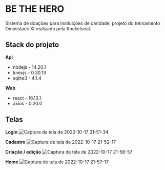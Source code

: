 # BE THE HERO

Sistema de doações para instiuições de caridade, projeto do treinamento Oministack XI realizado pela Rocketseat.

## Stack do projeto

**Api**
 - nodejs  - 14.20.1
 - knexjs  - 0.30.13
 - sqlite3 - 4.1.4
 
**Web**
  - react - 16.13.1
  - axios - 0.20.0
  

  
## Telas

**Login**
  ![Captura de tela de 2022-10-17 21-51-34](https://user-images.githubusercontent.com/28165202/196311908-c8707446-4401-408f-b940-84c0770bc15f.png)
  
  **Cadastro**
  ![Captura de tela de 2022-10-17 21-52-17](https://user-images.githubusercontent.com/28165202/196312652-4aaec9fa-5fc3-4259-973a-ccb08fe891af.png)

  
  **Criação / edição**
  ![Captura de tela de 2022-10-17 21-56-57](https://user-images.githubusercontent.com/28165202/196312690-97892ce2-8eba-48aa-9e80-de3906c48f56.png)

  
  **Home**
  ![Captura de tela de 2022-10-17 21-57-17](https://user-images.githubusercontent.com/28165202/196312728-332ef246-b919-4ed4-a6aa-5e6a23e075b3.png)

